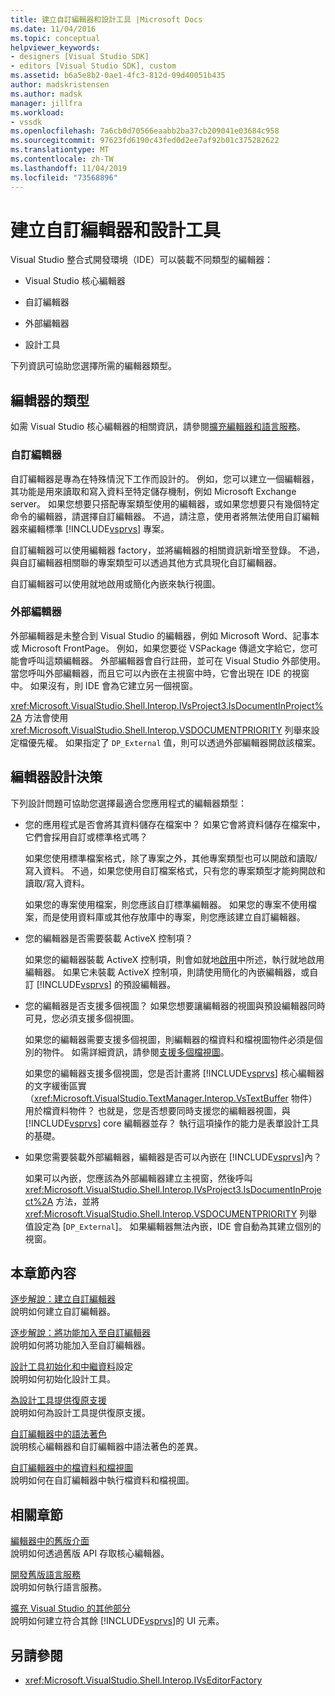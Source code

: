```yaml
---
title: 建立自訂編輯器和設計工具 |Microsoft Docs
ms.date: 11/04/2016
ms.topic: conceptual
helpviewer_keywords:
- designers [Visual Studio SDK]
- editors [Visual Studio SDK], custom
ms.assetid: b6a5e8b2-0ae1-4fc3-812d-09d40051b435
author: madskristensen
ms.author: madsk
manager: jillfra
ms.workload:
- vssdk
ms.openlocfilehash: 7a6cb0d70566eaabb2ba37cb209041e03684c958
ms.sourcegitcommit: 97623fd6190c43fed0d2ee7af92b01c375282622
ms.translationtype: MT
ms.contentlocale: zh-TW
ms.lasthandoff: 11/04/2019
ms.locfileid: "73568896"
---
```

# <a name="create-custom-editors-and-designers"></a>建立自訂編輯器和設計工具

Visual Studio 整合式開發環境（IDE）可以裝載不同類型的編輯器：

- Visual Studio 核心編輯器

- 自訂編輯器

- 外部編輯器

- 設計工具

下列資訊可協助您選擇所需的編輯器類型。

## <a name="types-of-editor"></a>編輯器的類型

如需 Visual Studio 核心編輯器的相關資訊，請參閱[擴充編輯器和語言服務](../extensibility/extending-the-editor-and-language-services.md)。

### <a name="custom-editors"></a>自訂編輯器
 自訂編輯器是專為在特殊情況下工作而設計的。 例如，您可以建立一個編輯器，其功能是用來讀取和寫入資料至特定儲存機制，例如 Microsoft Exchange server。 如果您想要只搭配專案類型使用的編輯器，或如果您想要只有幾個特定命令的編輯器，請選擇自訂編輯器。 不過，請注意，使用者將無法使用自訂編輯器來編輯標準 [!INCLUDE[vsprvs](../code-quality/includes/vsprvs_md.md)] 專案。

 自訂編輯器可以使用編輯器 factory，並將編輯器的相關資訊新增至登錄。 不過，與自訂編輯器相關聯的專案類型可以透過其他方式具現化自訂編輯器。

 自訂編輯器可以使用就地啟用或簡化內嵌來執行視圖。

### <a name="external-editors"></a>外部編輯器
 外部編輯器是未整合到 Visual Studio 的編輯器，例如 Microsoft Word、記事本或 Microsoft FrontPage。 例如，如果您要從 VSPackage 傳遞文字給它，您可能會呼叫這類編輯器。 外部編輯器會自行註冊，並可在 Visual Studio 外部使用。 當您呼叫外部編輯器，而且它可以內嵌在主視窗中時，它會出現在 IDE 的視窗中。 如果沒有，則 IDE 會為它建立另一個視窗。

 <xref:Microsoft.VisualStudio.Shell.Interop.IVsProject3.IsDocumentInProject%2A> 方法會使用 <xref:Microsoft.VisualStudio.Shell.Interop.VSDOCUMENTPRIORITY> 列舉來設定檔優先權。 如果指定了 `DP_External` 值，則可以透過外部編輯器開啟該檔案。

## <a name="editor-design-decisions"></a>編輯器設計決策
 下列設計問題可協助您選擇最適合您應用程式的編輯器類型：

- 您的應用程式是否會將其資料儲存在檔案中？ 如果它會將資料儲存在檔案中，它們會採用自訂或標準格式嗎？

   如果您使用標準檔案格式，除了專案之外，其他專案類型也可以開啟和讀取/寫入資料。 不過，如果您使用自訂檔案格式，只有您的專案類型才能夠開啟和讀取/寫入資料。

   如果您的專案使用檔案，則您應該自訂標準編輯器。 如果您的專案不使用檔案，而是使用資料庫或其他存放庫中的專案，則您應該建立自訂編輯器。

- 您的編輯器是否需要裝載 ActiveX 控制項？

   如果您的編輯器裝載 ActiveX 控制項，則會如就地[啟用](/visualstudio/misc/in-place-activation?view=vs-2015)中所述，執行就地啟用編輯器。 如果它未裝載 ActiveX 控制項，則請使用簡化的內嵌編輯器，或自訂 [!INCLUDE[vsprvs](../code-quality/includes/vsprvs_md.md)] 的預設編輯器。

- 您的編輯器是否支援多個視圖？ 如果您想要讓編輯器的視圖與預設編輯器同時可見，您必須支援多個視圖。

   如果您的編輯器需要支援多個視圖，則編輯器的檔資料和檔視圖物件必須是個別的物件。 如需詳細資訊，請參閱[支援多個檔視圖](../extensibility/supporting-multiple-document-views.md)。

   如果您的編輯器支援多個視圖，您是否計畫將 [!INCLUDE[vsprvs](../code-quality/includes/vsprvs_md.md)] 核心編輯器的文字緩衝區實（<xref:Microsoft.VisualStudio.TextManager.Interop.VsTextBuffer> 物件）用於檔資料物件？ 也就是，您是否想要同時支援您的編輯器視圖，與 [!INCLUDE[vsprvs](../code-quality/includes/vsprvs_md.md)] core 編輯器並存？ 執行這項操作的能力是表單設計工具的基礎。

- 如果您需要裝載外部編輯器，編輯器是否可以內嵌在 [!INCLUDE[vsprvs](../code-quality/includes/vsprvs_md.md)]內？

   如果可以內嵌，您應該為外部編輯器建立主視窗，然後呼叫 <xref:Microsoft.VisualStudio.Shell.Interop.IVsProject3.IsDocumentInProject%2A> 方法，並將 <xref:Microsoft.VisualStudio.Shell.Interop.VSDOCUMENTPRIORITY> 列舉值設定為 [`DP_External`]。 如果編輯器無法內嵌，IDE 會自動為其建立個別的視窗。

## <a name="in-this-section"></a>本章節內容

[逐步解說：建立自訂編輯器](../extensibility/walkthrough-creating-a-custom-editor.md)\
說明如何建立自訂編輯器。

[逐步解說：將功能加入至自訂編輯器](../extensibility/walkthrough-adding-features-to-a-custom-editor.md)\
說明如何將功能加入至自訂編輯器。

[設計工具初始化和中繼資料](../extensibility/designer-initialization-and-metadata-configuration.md)設定\
說明如何初始化設計工具。

[為設計工具提供復原支援](../extensibility/supplying-undo-support-to-designers.md)\
說明如何為設計工具提供復原支援。

[自訂編輯器中的語法著色](../extensibility/syntax-coloring-in-custom-editors.md)\
說明核心編輯器和自訂編輯器中語法著色的差異。

[自訂編輯器中的檔資料和檔視圖](../extensibility/document-data-and-document-view-in-custom-editors.md)\
說明如何在自訂編輯器中執行檔資料和檔視圖。

## <a name="related-sections"></a>相關章節

[編輯器中的舊版介面](/visualstudio/extensibility/legacy-interfaces-in-the-editor?view=vs-2015)\
說明如何透過舊版 API 存取核心編輯器。

[開發舊版語言服務](../extensibility/internals/developing-a-legacy-language-service.md)\
說明如何執行語言服務。

[擴充 Visual Studio 的其他部分](../extensibility/extending-other-parts-of-visual-studio.md)\
說明如何建立符合其餘 [!INCLUDE[vsprvs](../code-quality/includes/vsprvs_md.md)]的 UI 元素。

## <a name="see-also"></a>另請參閱

- <xref:Microsoft.VisualStudio.Shell.Interop.IVsEditorFactory>